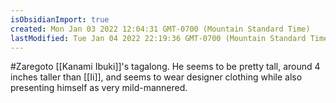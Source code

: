 ```yaml
---
isObsidianImport: true
created: Mon Jan 03 2022 12:04:31 GMT-0700 (Mountain Standard Time)
lastModified: Tue Jan 04 2022 22:19:36 GMT-0700 (Mountain Standard Time)
---
```

#Zaregoto 
[[Kanami Ibuki]]'s tagalong. He seems to be pretty tall, around 4 inches taller than [[Ii]], and seems to wear designer clothing while also presenting himself as very mild-mannered. 